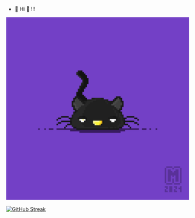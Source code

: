 - 👋 Hi 👀 !!!


<img src="img/cat.gif" alt="cat" width="500"/>

[![GitHub Streak](http://github-readme-streak-stats.herokuapp.com?user=The-DefaultCube&theme=shades-of-purple&hide_border=true)](https://git.io/streak-stats)
<!---
The-DefaultCube/The-DefaultCube is a ✨ special ✨ repository because its `README.md` (this file) appears on your GitHub profile.
You can click the Preview link to take a look at your changes.
--->
